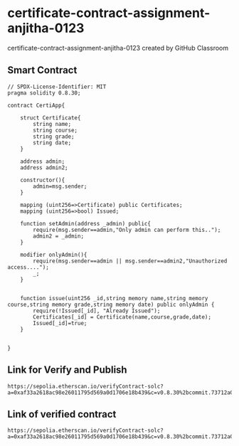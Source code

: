 # certificate-contract-assignment-anjitha-0123
certificate-contract-assignment-anjitha-0123 created by GitHub Classroom

## Smart Contract
```
// SPDX-License-Identifier: MIT
pragma solidity 0.8.30;

contract CertiApp{

    struct Certificate{
        string name;
        string course;
        string grade;
        string date;
    }

    address admin;
    address admin2;

    constructor(){
        admin=msg.sender;
    }

    mapping (uint256=>Certificate) public Certificates;
    mapping (uint256=>bool) Issued;

    function setAdmin(address _admin) public{
        require(msg.sender==admin,"Only admin can perform this..");
        admin2 = _admin;
    }

    modifier onlyAdmin(){
        require(msg.sender==admin || msg.sender==admin2,"Unauthorized access....");
        _;
    }


    function issue(uint256 _id,string memory name,string memory course,string memory grade,string memory date) public onlyAdmin {
        require(!Issued[_id], "Already Issued");
        Certificates[_id] = Certificate(name,course,grade,date);
        Issued[_id]=true;
    }

    
}

```

## Link for Verify and Publish

```
https://sepolia.etherscan.io/verifyContract-solc?a=0xaf33a2618ac98e26011795d569a0d1706e18b439&c=v0.8.30%2bcommit.73712a01&lictype=3
```
## Link of verified contract
```
https://sepolia.etherscan.io/verifyContract-solc?a=0xaf33a2618ac98e26011795d569a0d1706e18b439&c=v0.8.30%2bcommit.73712a01&lictype=3
```
